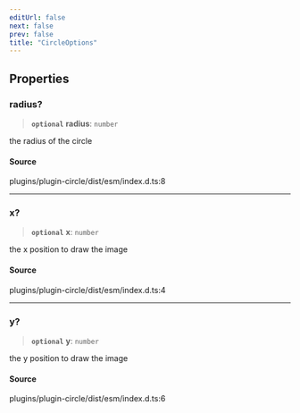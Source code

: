 ```yaml
---
editUrl: false
next: false
prev: false
title: "CircleOptions"
---
```


## Properties

### radius?

> **`optional`** **radius**: `number`

the radius of the circle

#### Source

plugins/plugin-circle/dist/esm/index.d.ts:8

***

### x?

> **`optional`** **x**: `number`

the x position to draw the image

#### Source

plugins/plugin-circle/dist/esm/index.d.ts:4

***

### y?

> **`optional`** **y**: `number`

the y position to draw the image

#### Source

plugins/plugin-circle/dist/esm/index.d.ts:6
